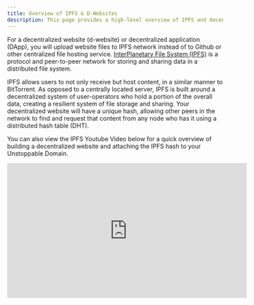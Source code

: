 ```yaml
---
title: Overview of IPFS & D-Websites
description: This page provides a high-level overview of IPFS and decentralized websites.
---
```


For a decentralized website \(d-website\) or decentralized application \(DApp\), you will upload website files to IPFS network instead of to Github or other centralized file hosting service. [InterPlanetary File System \(IPFS\)](https://en.wikipedia.org/wiki/InterPlanetary_File_System) is a protocol and peer-to-peer network for storing and sharing data in a distributed file system.

IPFS allows users to not only receive but host content, in a similar manner to BitTorrent. As opposed to a centrally located server, IPFS is built around a decentralized system of user-operators who hold a portion of the overall data, creating a resilient system of file storage and sharing. Your decentralized website will have a unique hash, allowing other peers in the network to find and request that content from any node who has it using a distributed hash table \(DHT\).

You can also view the IPFS Youtube Video below for a quick overview of building a decentralized website and attaching the IPFS hash to your Unstoppable Domain.

<iframe width="560" height="315" src="https://www.youtube.com/embed/I9vTeAtELOk" title="YouTube video player" frameborder="0" allow="accelerometer; autoplay; clipboard-write; encrypted-media; gyroscope; picture-in-picture" allowfullscreen></iframe>
